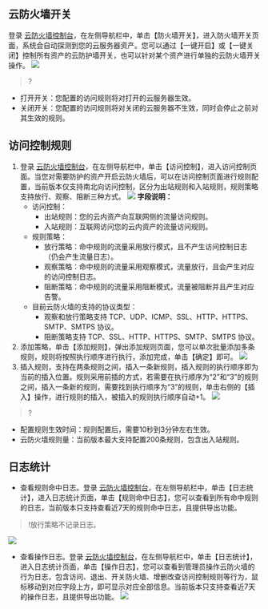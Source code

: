 ## 云防火墙开关
登录 [云防火墙控制台]()，在左侧导航栏中，单击【防火墙开关】，进入防火墙开关页面，系统会自动探测到您的云服务器资产。您可以通过【一键开启】或【一键关闭】控制所有资产的云防护墙开关，也可以针对某个资产进行单独的云防火墙开关操作。
![](https://main.qcloudimg.com/raw/71c7a52f50551406670a02e678b3dfbc.png)
>?
- 打开开关：您配置的访问规则将对打开的云服务器生效。
- 关闭开关：您配置的访问规则将对关闭的云服务器不生效，同时会停止之前对其生效的规则。
## 访问控制规则

1. 登录 [云防火墙控制台]()，在左侧导航栏中，单击【访问控制】，进入访问控制页面。当您对需要防护的资产开启云防火墙后，可以在访问控制页面进行规则配置，当前版本仅支持南北向访问控制，区分为出站规则和入站规则，规则策略支持放行、观察、阻断三种方式。
![](https://main.qcloudimg.com/raw/0744e849e7af0cf2b89c7ebe919284ab.png)
**字段说明：**
	- 访问控制：
		- 出站规则：您的云内资产向互联网侧的流量访问规则。
		- 入站规则：互联网访问您的云内资产的流量访问规则。
	- 规则策略：
		- 放行策略：命中规则的流量采用放行模式，且不产生访问控制日志（仍会产生流量日志）。
		- 观察策略：命中规则的流量采用观察模式，流量放行，且会产生对应的访问控制日志。
		- 阻断策略：命中规则的流量采用阻断模式，流量被阻断并且产生对应告警。
	- 目前云防火墙的支持的协议类型：
		- 观察和放行策略支持 TCP、UDP、ICMP、SSL、HTTP、HTTPS、SMTP、SMTPS 协议。
		- 阻断策略支持 TCP、SSL、HTTP、HTTPS、SMTP、SMTPS 协议。
2. 添加策略，单击【添加规则】，弹出添加规则页面，您可以单次批量添加多条规则，规则将按照执行顺序进行执行，添加完成，单击【确定】即可。
![](https://main.qcloudimg.com/raw/0ccbb6330e7d215aac7ebb50dcdec4fc.png)
3. 插入规则，支持在两条规则之间，插入一条新规则，插入规则的执行顺序即为当前的插入位置。规则采用前插的方式，若需要在执行顺序为“2”和“3”的规则之间，插入一条新的规则，需要找到执行顺序为“3”的规则，单击右侧的【插入】操作，进行规则的插入，被插入的规则执行顺序自动+1。
![](https://main.qcloudimg.com/raw/d5f89a8fdddffa134fd5a5c632d0fbb4.png)

>?
- 配置规则生效时间：规则配置后，需要10秒到3分钟左右生效。
- 云防火墙规则量：当前版本最大支持配置200条规则，包含出入站规则。

## 日志统计
- 查看规则命中日志。登录 [云防火墙控制台]()，在左侧导航栏中，单击【日志统计】，进入日志统计页面，单击【规则命中日志】，您可以查看到所有命中规则的日志，当前版本只支持查看近7天的规则命中日志，且提供导出功能。
>!放行策略不记录日志。
>
![](https://main.qcloudimg.com/raw/184029e74b97d084e6b82bf2c04e274c.png)
- 查看操作日志。登录 [云防火墙控制台]()，在左侧导航栏中，单击【日志统计】，进入日志统计页面，单击【操作日志】，您可以查看到管理员操作云防火墙的行为日志，包含访问、退出、开关防火墙、增删改查访问控制规则等行为，鼠标移动到对应字段上方，即可显示对应全部信息。当前版本只支持查看近7天的操作日志，且提供导出功能。
![](https://main.qcloudimg.com/raw/00606dddb210a68e3558e316e2956de1.png)
